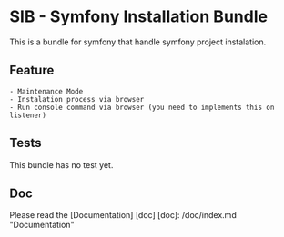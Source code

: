 SIB - Symfony Installation Bundle
=================================

This is a bundle for symfony that handle symfony project instalation.

Feature
-------

    - Maintenance Mode
    - Instalation process via browser
    - Run console command via browser (you need to implements this on listener)

Tests
-----

This bundle has no test yet.


Doc
---

Please read the [Documentation] [doc]
[doc]: /doc/index.md "Documentation"
